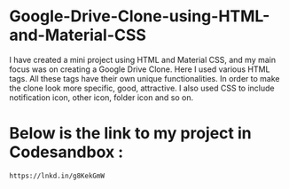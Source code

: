 # Google-Drive-Clone-using-HTML-and-Material-CSS
I have created a mini project using HTML and Material CSS, and my main focus was on creating a Google Drive Clone.
Here I used various HTML tags. All these tags have their own unique functionalities.
In order to make the clone look more specific, good, attractive. 
I also used CSS to include notification icon, other icon, folder icon and so on.
  
# Below is the link to my project in Codesandbox :
    https://lnkd.in/g8KekGmW

